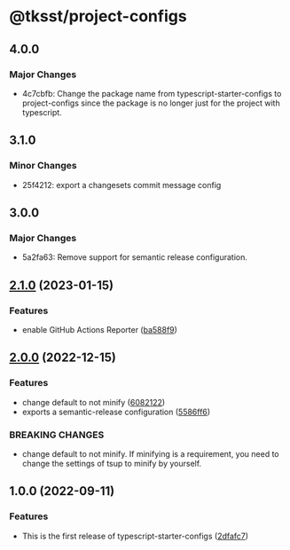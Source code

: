 # @tksst/project-configs

## 4.0.0

### Major Changes

-   4c7cbfb: Change the package name from typescript-starter-configs to project-configs since the package is no longer just for the project with typescript.

## 3.1.0

### Minor Changes

-   25f4212: export a changesets commit message config

## 3.0.0

### Major Changes

-   5a2fa63: Remove support for semantic release configuration.

## [2.1.0](https://github.com/tksst/typescript-starter-configs/compare/v2.0.0...v2.1.0) (2023-01-15)

### Features

-   enable GitHub Actions Reporter ([ba588f9](https://github.com/tksst/typescript-starter-configs/commit/ba588f9a4fdb7afcafbafba07e28c2e409d0efca))

## [2.0.0](https://github.com/tksst/typescript-starter-configs/compare/v1.0.0...v2.0.0) (2022-12-15)

### Features

-   change default to not minify ([6082122](https://github.com/tksst/typescript-starter-configs/commit/6082122875ca1ff932bc307ddd9fb875221d7d47))
-   exports a semantic-release configuration ([5586ff6](https://github.com/tksst/typescript-starter-configs/commit/5586ff664d8e38dc064f83154379b13ae7c3d7fe))

### BREAKING CHANGES

-   change default to not minify. If minifying is a requirement, you need to change the settings of tsup to minify by yourself.

## 1.0.0 (2022-09-11)

### Features

-   This is the first release of typescript-starter-configs ([2dfafc7](https://github.com/tksst/typescript-starter-configs/commit/2dfafc7038720a019ab092143baca7361dfb558c))
